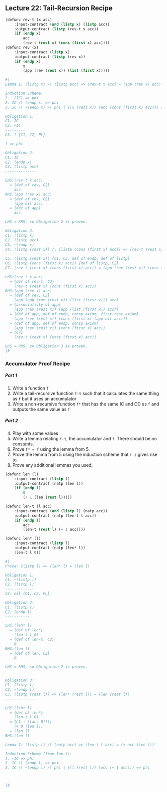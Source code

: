 ## Lecture 22: Tail-Recursion Recipe

```lisp
(defunc rev-t (x acc)
    :input-contract (and (listp x) (listp acc))
    :output-contract (listp (rev-t x acc))
    (if (endp x)
        acc
        (rev-t (rest x) (cons (first x) acc))))
(defunc rev (x)
    :input-contract (listp x)
    :output-contract (listp (rev x))
    (if (endp x)
        x
        (app (rev (rest x)) (list (first x)))))

#|
Lemma 1: (listp x) /\ (listp acc) => (rev-t x acc) = (app (rev x) acc)

Induction Scheme:
1. ~(IC) => phi
2. IC /\ (endp x) => phi
3. IC /\ ~(endp x) /\ phi | ((x (rest x)) (acc (cons (first x) acc))) => phi

Obligation 1:
C1. IC
C2. ~IC
---------
C3. f {C1, C2, PL}

f => phi

Obligation 2:
C1. IC
C2. (endp x)
C3. (listp acc)
--------------

LHS:(rev-t x acc)
  = {def of rev, C2}
    acc
RHS:(app (rev x) acc)
  = {def of rev, C2}
    (app nil acc)
  = {def of app}
	acc

LHS = RHS, so Obligation 2 is proven.

Obligation 3:
C1. (listp x)
C2. (listp acc)
C3. ~(endp x)
C4. (listp (rest x)) /\ (listp (cons (first x) acc)) => (rev-t (rest x) (cons (first x) acc)) = (app (rev (rest x)) (cons (first x) acc))
----------------------
C5. (listp (rest x)) {C1, C3, def of endp, def of listp}
C6. (listp (cons (first x) acc)) {def of listp, C2}
C7. (rev-t (rest x) (cons (first x) acc)) = (app (rev (rest x)) (cons (first x) acc)) {C4, C5, C6, MP}

LHS:(rev-t x acc)
  = {def of rev-t, C3}
    (rev-t (rest x) (cons (first x) acc))
RHS:(app (rev x) acc)
  = {def of rev, C3}
    (app (app (rev (rest x)) (list (first x))) acc)
  = {associativty of app}
    (app (rev (rest x)) (app (list (first x)) acc))
  = {def of app, def of endp, consp axiom, first-rest axiom}
    (app (rev (rest x)) (cons (first x) (app nil acc)))
  = {def of app, def of endp, consp axiom}
    (app (rev (rest x)) (cons (first x) acc))
  = {C7}
    (rev-t (rest x) (cons (first x) acc))

LHS = RHS, so Obligation 3 is proven.
|#
```

### Accumulator Proof Recipe

##### Part 1

1. Write a function `f`
2. Write a tail-recursive function `f-t` such that it calculates the same thing as `f` but it uses an accumulator
3. Write a non-recursive function `f*` that has the same IC and OC as `f` and outputs the same value as `f`

##### Part 2

4. Play with some values
5. Write a lemma relating `f-t`, the accumulator and `f`. There should be no constants.
6. Prove `f* = f` using the lemma from 5.
7. Prove the lemma from 5 using the induction scheme that `f-t` gives rise to.
8. Prove any additional lemmas you used.

```lisp
(defunc len (l)
    :input-contract (listp l)
    :output-contract (natp (len l))
    (if (endp l)
        0
        (+ 1 (len (rest l)))))

(defunc len-t (l acc)
    :input-contract (and (listp l) (natp acc))
    :output-contract (natp (len-t l acc))
    (if (endp l)
        acc
        (len-t (rest l) (+ 1 acc))))

(defunc len* (l)
    :input-contract (listp l)
    :output-contract (natp (len* l))
    (len-t l 0))

#|
Prove: (listp l) => (len* l) = (len l)

Obligation 1:
C1. ~(listp l)
C2. (listp l)
-------------
C3. nil {C1, C2, PL}

Obligation 2:
C1. (listp l)
C2. (endp l)
-----------

LHS:(len* l)
  = {def of len*}
    (len-t l 0)
  = {def of len-t, C2}
    0
RHS:(len l)
  = {def of len, C2}
    0

LHS = RHS, so Obligation 2 is proven.


Obligation 3:
C1. (listp l)
C2. ~(endp l)
C3. (listp (rest l)) => (len* (rest l)) = (len (rest l))
-------------- 

LHS:(len* l)
  = {def of len*}
    (len-t l 0)
  = {L1 | ((acc 0)))}
    (+ 0 (len l))
  = (len l)
RHS:(len l)

Lemma 1: (listp l) /\ (natp acc) => (len-t l acc) = (+ acc (len l))

Induction Scheme (from len-t):
1. ~IC => phi
2. IC /\ (endp l) => phi
3. IC /\ ~(endp l) /\ phi | ((l (rest l)) (acc (+ 1 acc))) => phi



|#
```

